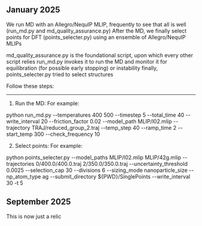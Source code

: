 January 2025
------------
We run MD with an Allegro/NequIP MLIP, frequently to see that all is well (run_md.py and md_quality_assurance.py)
After the MD, we finally select points for DFT (points_selecter.py) using an ensemble of Allegro/NequIP MLIPs


md_quality_assurance.py is the foundational script, upon which every other script relies
run_md.py invokes it to run the MD and monitor it for equilibration (for possible early stopping) or instability
finally, points_selecter.py tried to select structures
 

Follow these steps:
__________________

1. Run the MD:
For example:

python run_md.py --temperatures 400 500 --timestep 5 --total_time 40 --write_interval 20 --friction_factor 0.02 --model_path MLIP/l02.mlip --trajectory TRAJ/reduced_group_2.traj --temp_step 40 --ramp_time 2 --start_temp 300 --check_frequency 10



2. Select points:
For example:

python points_selecter.py --model_paths MLIP/l02.mlip MLIP/42g.mlip --trajectories 0/400.0/400.0.traj 2/350.0/350.0.traj --uncertainty_threshold 0.0025 --selection_cap 30 --divisions 6 --sizing_mode nanoparticle_size --np_atom_type ag --submit_directory ${PWD}/SinglePoints --write_interval 30 -t 5




September 2025
------------

This is now just a relic

